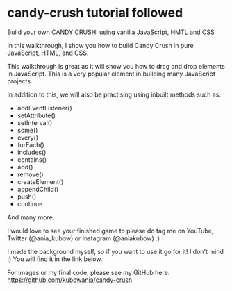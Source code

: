 # candy-crush tutorial followed
Build your own CANDY CRUSH! using vanilla JavaScript, HMTL and CSS

In this walkthrough, I show you how to build Candy Crush in pure JavaScript, HTML, and CSS. 

This walkthrough is great as it will show you how to drag and drop elements in JavaScript. This is a very popular element in building many JavaScript projects.

In addition to this, we will also be practising using inbuilt methods such as:

- addEventListener()
- setAttribute()
- setInterval()
- some()
- every()
- forEach()
- includes()
- contains()
- add()
- remove()
- createElement()
- appendChild()
- push()
- continue

And many more.

I would love to see your finished game to please do tag me on YouTube, Twitter (@ania_kubow) or Instagram (@aniakubow) :)

I made the background myself, so if you want to use it go for it! I don't mind :) You will find it in the link below.

For images or my final code, please see my GitHub here: https://github.com/kubowania/candy-crush